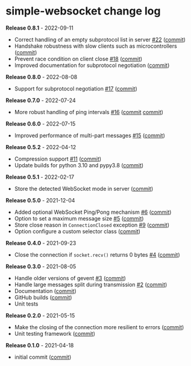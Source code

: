 # simple-websocket change log

**Release 0.8.1** - 2022-09-11

- Correct handling of an empty subprotocol list in server [#22](https://github.com/miguelgrinberg/simple-websocket/issues/22) ([commit](https://github.com/miguelgrinberg/simple-websocket/commit/cf336163fbc65281163fac0c253c4281b760c169))
- Handshake robustness with slow clients such as microcontrollers ([commit](https://github.com/miguelgrinberg/simple-websocket/commit/271f8fc3ee466a0d0bd5a71543b2e50a632891dd))
- Prevent race condition on client close [#18](https://github.com/miguelgrinberg/simple-websocket/issues/18) ([commit](https://github.com/miguelgrinberg/simple-websocket/commit/e17449153b472a801df4bf2246f06a8486d91c9d))
- Improved documentation for subprotocol negotiation ([commit](https://github.com/miguelgrinberg/simple-websocket/commit/c74785482ff266c552692a330c3c71d2b9d1f438))

**Release 0.8.0** - 2022-08-08

- Support for subprotocol negotiation [#17](https://github.com/miguelgrinberg/simple-websocket/issues/17) ([commit](https://github.com/miguelgrinberg/simple-websocket/commit/04baf871e05e99d80c8905e9e9b0ff4be322e71f))

**Release 0.7.0** - 2022-07-24

- More robust handling of ping intervals [#16](https://github.com/miguelgrinberg/simple-websocket/issues/16) ([commit](https://github.com/miguelgrinberg/simple-websocket/commit/05185122a0d2548d5cbd7c3d650db9c9dd49fa76) [commit](https://github.com/miguelgrinberg/simple-websocket/commit/08bd663a918669fb12e805e08a73cae7d7aac3a1))

**Release 0.6.0** - 2022-07-15

- Improved performance of multi-part messages [#15](https://github.com/miguelgrinberg/simple-websocket/issues/15) ([commit](https://github.com/miguelgrinberg/simple-websocket/commit/ca2ea38520229ef7c881690667f23b99506f54a3))

**Release 0.5.2** - 2022-04-12

- Compression support [#11](https://github.com/miguelgrinberg/simple-websocket/issues/11) ([commit](https://github.com/miguelgrinberg/simple-websocket/commit/9277e67140a456bd34e09146732d4bdca0c6db12))
- Update builds for python 3.10 and pypy3.8 ([commit](https://github.com/miguelgrinberg/simple-websocket/commit/f44674fd8ec42b05e6ebc0571cb53ba60d3ce144))

**Release 0.5.1** - 2022-02-17

- Store the detected WebSocket mode in server ([commit](https://github.com/miguelgrinberg/simple-websocket/commit/145e3be63ad1de75eedbcfc193eb304767607bc8))

**Release 0.5.0** - 2021-12-04

- Added optional WebSocket Ping/Pong mechanism [#6](https://github.com/miguelgrinberg/simple-websocket/issues/6) ([commit](https://github.com/miguelgrinberg/simple-websocket/commit/6f13cdf74abf8627af53e03df2e84db204392a21))
- Option to set a maximum message size [#5](https://github.com/miguelgrinberg/simple-websocket/issues/5) ([commit](https://github.com/miguelgrinberg/simple-websocket/commit/b285024fc3fd75910d166fa5ad258490b70d1326))
- Store close reason in `ConnectionClosed` exception [#9](https://github.com/miguelgrinberg/simple-websocket/issues/9) ([commit](https://github.com/miguelgrinberg/simple-websocket/commit/91eaa52c659e69307e1b3a64329aafc81e3b4625))
- Option configure a custom selector class ([commit](https://github.com/miguelgrinberg/simple-websocket/commit/1b3dcf77c2aba7ccc6b0f108744f46575ef190b8))

**Release 0.4.0** - 2021-09-23

- Close the connection if `socket.recv()` returns 0 bytes [#4](https://github.com/miguelgrinberg/simple-websocket/issues/4) ([commit](https://github.com/miguelgrinberg/simple-websocket/commit/6a75a742fe28ef6fe30ca901144478c466640967))

**Release 0.3.0** - 2021-08-05

- Handle older versions of gevent [#3](https://github.com/miguelgrinberg/simple-websocket/issues/3) ([commit](https://github.com/miguelgrinberg/simple-websocket/commit/5ce50802d053bf04d1f6f8c43569105bc5c0b389))
- Handle large messages split during transmission [#2](https://github.com/miguelgrinberg/simple-websocket/issues/2) ([commit](https://github.com/miguelgrinberg/simple-websocket/commit/e16058daf6d0329028b7f9b81f65f13b64e8e45b))
- Documentation ([commit](https://github.com/miguelgrinberg/simple-websocket/commit/02cbe78c723b298af9114989c41b8660b8aad3fb))
- GitHub builds ([commit](https://github.com/miguelgrinberg/simple-websocket/commit/e846f0f86f8bdfed6fb2e7f5fff62abad6de518c))
- Unit tests

**Release 0.2.0** - 2021-05-15

- Make the closing of the connection more resilient to errors ([commit](https://github.com/miguelgrinberg/simple-websocket/commit/6cdf24a8fc1fb782db968e6d4526cced6984d5a4))
- Unit testing framework ([commit](https://github.com/miguelgrinberg/simple-websocket/commit/35de1658593a153b6926f05b3e3b2eadda814a47))

**Release 0.1.0** - 2021-04-18

- initial commit ([commit](https://github.com/miguelgrinberg/simple-websocket/commit/1ddd63d230950f40683a7771eb3ce6ae7d199c23))
